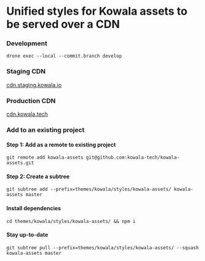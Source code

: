 # Unified styles for Kowala assets to be served over a CDN

### Development
`drone exec --local --commit.branch develop`

### Staging CDN

[cdn.staging.kowala.io]()

### Production CDN

[cdn.kowala.tech]()

### Add to an existing project

#### Step 1: Add as a remote to existing project
`git remote add kowala-assets git@github.com:kowala-tech/kowala-assets.git`

#### Step 2: Create a subtree
`git subtree add --prefix=themes/kowala/styles/kowala-assets/ kowala-assets master`

#### Install dependencies
`cd themes/kowala/styles/kowala-assets/ && npm i`

#### Stay up-to-date
`git subtree pull --prefix=themes/kowala/styles/kowala-assets/ --squash kowala-assets master`
